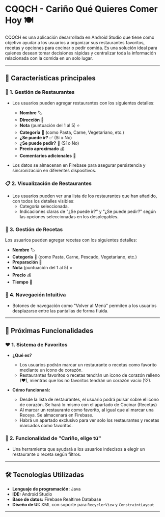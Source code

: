 # CQQCH - Cariño Qué Quieres Comer Hoy 🍽️

CQQCH es una aplicación desarrollada en Android Studio que tiene como objetivo ayudar a los usuarios a organizar sus restaurantes favoritos, recetas y opciones para cocinar o pedir comida. Es una solución ideal para quienes desean tomar decisiones rápidas y centralizar toda la información relacionada con la comida en un solo lugar.

---

## 🚀 **Características principales**

### 🏢 **1. Gestión de Restaurantes**
- Los usuarios pueden agregar restaurantes con los siguientes detalles:
  - **Nombre** 🏷️
  - **Dirección** 📍
  - **Nota** (puntuación del 1 al 5) ⭐
  - **Categoría** 🍴 (como Pasta, Carne, Vegetariano, etc.)
  - **¿Se puede ir?** ✅ (Sí o No)
  - **¿Se puede pedir?** 🛵 (Sí o No)
  - **Precio aproximado** 💰
  - **Comentarios adicionales** 📝

- Los datos se almacenan en Firebase para asegurar persistencia y sincronización en diferentes dispositivos.

### 📋 **2. Visualización de Restaurantes**
- Los usuarios pueden ver una lista de los restaurantes que han añadido, con todos los detalles visibles:
  - Categoría seleccionada.
  - Indicaciones claras de "¿Se puede ir?" y "¿Se puede pedir?" según las opciones seleccionadas en los desplegables.


### 🍳 **3. Gestión de Recetas**
Los usuarios pueden agregar recetas con los siguientes detalles:
  - **Nombre** 🏷️
  - **Categoría** 🍴 (como Pasta, Carne, Pescado, Vegetariano, etc.)
  - **Preparación** 📍
  - **Nota** (puntuación del 1 al 5) ⭐
  - **Precio** 💰
  - **Tiempo** 📝
  

### 🧭 **4. Navegación Intuitiva**
- Botones de navegación como "Volver al Menú" permiten a los usuarios desplazarse entre las pantallas de forma fluida.


---

## 🌟 **Próximas Funcionalidades**

### ❤️ **1. Sistema de Favoritos**
- **¿Qué es?**
  - Los usuarios podrán marcar un restaurante o recetas como favorito mediante un icono de corazón.
  - Restaurantes favoritos o recetas tendrán un icono de corazón relleno (♥), mientras que los no favoritos tendrán un corazón vacío (♡).


- **Cómo funcionará:**
  - Desde la lista de restaurantes, el usuario podrá pulsar sobre el icono de corazón. Se hará lo mismo con el apartado de Cocinar (Recetas)
  - Al marcar un restaurante como favorito, al igual que al marcar una Receya. Se almacenará en Firebase.
  - Habrá un apartado exclusivo para ver solo los restaurantes y recetas marcados como favoritos.

### 🎲 **2. Funcionalidad de "Cariño, elige tú"**
- Una herramienta que ayudará a los usuarios indecisos a elegir un restaurante o receta según filtros.

---

## 🛠️ **Tecnologías Utilizadas**

- **Lenguaje de programación:** Java
- **IDE:** Android Studio
- **Base de datos:** Firebase Realtime Database
- **Diseño de UI:** XML con soporte para `RecyclerView` y `ConstraintLayout`

---

